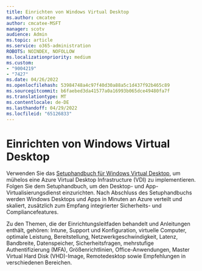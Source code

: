 ```yaml
---
title: Einrichten von Windows Virtual Desktop
ms.author: cmcatee
author: cmcatee-MSFT
manager: scotv
audience: Admin
ms.topic: article
ms.service: o365-administration
ROBOTS: NOINDEX, NOFOLLOW
ms.localizationpriority: medium
ms.custom:
- "9004219"
- "7427"
ms.date: 04/26/2022
ms.openlocfilehash: 53984748a4c97f40d30a88a5c1d437f92b465c89
ms.sourcegitcommit: b6faebed3da41577a0a16993b065dce49480fa7f
ms.translationtype: MT
ms.contentlocale: de-DE
ms.lasthandoff: 04/29/2022
ms.locfileid: "65126833"
---
```

# <a name="set-up-windows-virtual-desktop"></a>Einrichten von Windows Virtual Desktop

Verwenden Sie das [Setuphandbuch für Windows Virtual Desktop](https://admin.microsoft.com/AdminPortal/Home#/modernonboarding/windowsvirtualdesktopsetup), um mühelos eine Azure Virtual Desktop Infrastructure (VDI) zu implementieren. Folgen Sie dem Setuphandbuch, um den Desktop- und App-Virtualisierungsdienst einzurichten. Nach Abschluss des Setuphandbuchs werden Windows Desktops und Apps in Minuten an Azure verteilt und skaliert, zusätzlich zum Empfang integrierter Sicherheits- und Compliancefeatures.

Zu den Themen, die der Einrichtungsleitfaden behandelt und Anleitungen enthält, gehören: Intune, Support und Konfiguration, virtuelle Computer, optimale Leistung, Bereitstellung, Netzwerkgeschwindigkeit, Latenz, Bandbreite, Datenspeicher, Sicherheitsfragen, mehrstufige Authentifizierung (MFA), Größenrichtlinien, Office-Anwendungen, Master Virtual Hard Disk (VHD)-Image, Remotedesktop sowie Empfehlungen in verschiedenen Bereichen.
